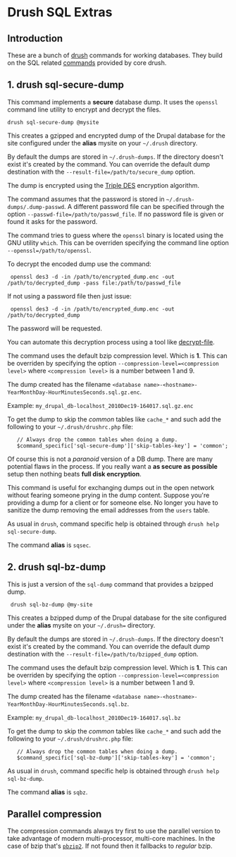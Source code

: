 # Drush SQL Extras

## Introduction

These are a bunch of [drush](http://drupal.org/project/drush) commands
for working databases. They build on the SQL related
[commands](http://drush.ws) provided by core drush.

## 1. drush sql-secure-dump

   This command implements a **secure** database dump. It uses the
   `openssl` command line utility to encrypt and decrypt the files.

    drush sql-secure-dump @mysite

   This creates a gzipped and encrypted dump of the Drupal database
   for the site configured under the **alias** mysite on your
   `~/.drush` directory.

   By default the dumps are stored in `~/.drush-dumps`. If the
   directory doesn't exist it's created by the command. You can
   override the default dump destination with the 
   `--result-file=/path/to/secure_dump` option.

   The dump is encrypted using the
   [Triple DES](http://en.wikipedia.org/wiki/Triple_DES "3DES at Wikipedia") encryption algorithm.

   The command assumes that the password is stored in
   `~/.drush-dumps/.dump-passwd`. A different password file can be
   specified through the option
   `--passwd-file=/path/to/passwd_file`. If no password file is given
   or found it asks for the password.

   The command tries to guess where the `openssl` binary is located
   using the GNU utility `which`. This can be overriden specifying the
   command line option `--openssl=/path/to/openssl`.

   To decrypt the encoded dump use the command:
   
     openssl des3 -d -in /path/to/encrypted_dump.enc -out /path/to/decrypted_dump -pass file:/path/to/passwd_file
     
   If not using a password file then just issue:
   
     openssl des3 -d -in /path/to/encrypted_dump.enc -out /path/to/decrypted_dump
     
   The password will be requested.
   
   You can automate this decryption process using a tool like [decrypt-file](https://github.com/perusio/encrypt-file).
   
   The command uses the default bzip compression level. Which is
   **1**. This can be overriden by specifying the option
   `--compression-level=<compression level>` where `<compression
   level>` is a number between 1 and 9.
   
   The dump created has the filename `<database name>-<hostname>-YearMonthDay-HourMinutesSeconds.sql.gz.enc`.
   
   Example: `my_drupal_db-localhost_2010Dec19-164017.sql.gz.enc`
   
   To get the dump to skip the _common_ tables like `cache_*` and such
   add the following to your `~/.drush/drushrc.php` file:
   
       // Always drop the common tables when doing a dump.
       $command_specific['sql-secure-dump']['skip-tables-key'] = 'common';
   
   Of course this is not a _paranoid_ version of a DB dump. There are
   many potential flaws in the process. If you really want a **as
   secure as possible** setup then nothing beats **full disk
   encryption**.
   
   This command is useful for exchanging dumps out in the open
   network without fearing someone prying in the dump
   content. Suppose you're providing a dump for a client or for
   someone else. No longer you have to sanitize the dump removing the
   email addresses from the `users` table.
   
   As usual in `drush`, command specific help is obtained through
   `drush help sql-secure-dump`.
   
   The command **alias** is `sqsec`.
   
## 2. drush sql-bz-dump

   This is just a version of the `sql-dump` command that provides a
   bzipped dump.    
 
     drush sql-bz-dump @my-site 
 
   This creates a bzipped dump of the Drupal database
   for the site configured under the **alias** mysite on your
   `~/.drush=` directory.

   By default the dumps are stored in `~/.drush-dumps`. If the
   directory doesn't exist it's created by the command. You can
   override the default dump destination with the 
   `--result-file=/path/to/bzipped_dump` option.

   The command uses the default bzip compression level. Which is
   **1**. This can be overriden by specifying the option
   `--compression-level=<compression level>` where `<compression
   level>` is a number between 1 and 9.

   The dump created has the filename `<database name>-<hostname>-YearMonthDay-HourMinutesSeconds.sql.bz`.
   
   Example: `my_drupal_db-localhost_2010Dec19-164017.sql.bz`

   To get the dump to skip the _common_ tables like `cache_*` and such
   add the following to your `~/.drush/drushrc.php` file:
   
       // Always drop the common tables when doing a dump.
       $command_specific['sql-bz-dump']['skip-tables-key'] = 'common';



   As usual in `drush`, command specific help is obtained through
   `drush help sql-bz-dump`.

   The command **alias** is `sqbz`.

## Parallel compression

The compression commands always try first to use the parallel version
to take advantage of modern multi-processor, multi-core machines. In
the case of bzip that's [`pbzip2`](http://compression.ca/pbzip2). If not
found then it fallbacks to *regular* bzip.

